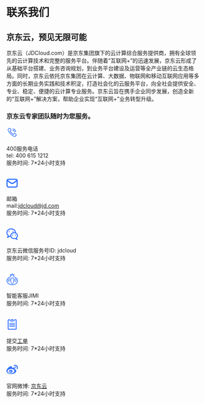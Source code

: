# 联系我们
## 京东云，预见无限可能
京东云（JDCloud.com）是京东集团旗下的云计算综合服务提供商，拥有全球领先的云计算技术和完整的服务平台。伴随着“互联网+”的迅速发展，京东云形成了从基础平台搭建、业务咨询规划，到业务平台建设及运营等全产业链的云生态格局。同时，京东云依托京东集团在云计算、大数据、物联网和移动互联网应用等多方面的长期业务实践和技术积淀，打造社会化的云服务平台，向全社会提供安全、专业、稳定、便捷的云计算专业服务。京东云旨在携手企业同步发展，创造全新的“互联网+”解决方案，帮助企业实现“互联网+”业务转型升级。<br />
### 京东云专家团队随时为您服务。

![image](../../../image/contactus/电话.png)

400服务电话<br />
tel: 400 615 1212<br />
服务时间: 7*24小时支持<br /><br />


![image](../../../image/contactus/邮箱.png)

邮箱<br />
mail:jdcloud@jd.com<br />
服务时间: 7*24小时支持<br /><br />

![image](../../../image/contactus/微信.png)


京东云微信服务号ID: jdcloud<br />
服务时间: 7*24小时支持<br /><br />

![image](../../../image/contactus/jimi.png)

智能客服JIMI<br />
服务时间: 7*24小时支持<br /><br />

![image](../../../image/contactus/工单.png)

提交[工单](https://ticket.jdcloud.com/myorder/submit)<br />
服务时间: 7*24小时支持<br /><br />

![image](../../../image/contactus/微博.png)

官网微博: [京东云](https://weibo.com/jingdongyun)<br />
服务时间: 7*24小时支持<br /><br />
